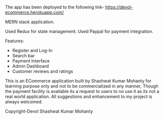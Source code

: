 The app has been deployed to the following link-
https://devol-ecommerce.herokuapp.com/

MERN stack application.

Used Redux for state management. Used Paypal for payment integration.

Features:
* Register and Log-In
* Search bar
* Payment Interface
* Admin Dashboard
* Customer reviews and ratings

This is an ECommerce application built by Shashwat Kumar Mohanty for learning purpose only and not to be commercialized in any manner, 
Though the payment facility is available its a request to users to no use it as its not a real world application. All suggestions and
enhancement to my project is always welcomed.

Copyright-Devol Shashwat Kumar Mohanty
